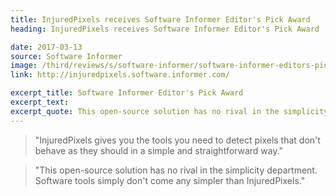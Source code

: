 ```yaml
---
title: InjuredPixels receives Software Informer Editor's Pick Award
heading: InjuredPixels receives Software Informer Editor's Pick Award

date: 2017-03-13
source: Software Informer
image: /third/reviews/s/software-informer/software-informer-editors-pick-award.png
link: http://injuredpixels.software.informer.com/

excerpt_title: Software Informer Editor's Pick Award
excerpt_text:
excerpt_quote: This open-source solution has no rival in the simplicity department. Software tools simply don't come any simpler than InjuredPixels.
---
```


> "InjuredPixels gives you the tools you need to detect pixels that don't behave as they should in a simple and straightforward way."

> "This open-source solution has no rival in the simplicity department. Software tools simply don't come any simpler than InjuredPixels."
